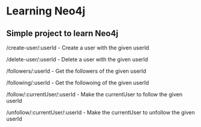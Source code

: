# Learning Neo4j

## Simple project to learn Neo4j

/create-user/:userId - Create a user with the given userId

/delete-user/:userId - Delete a user with the given userId

/followers/:userId - Get the followers of the given userId

/following/:userId - Get the followoing of the given userId

/follow/:currentUser/:userId - Make the currentUser to follow the given userId

/unfollow/:currentUser/:userId - Make the currentUser to unfollow the given userId
